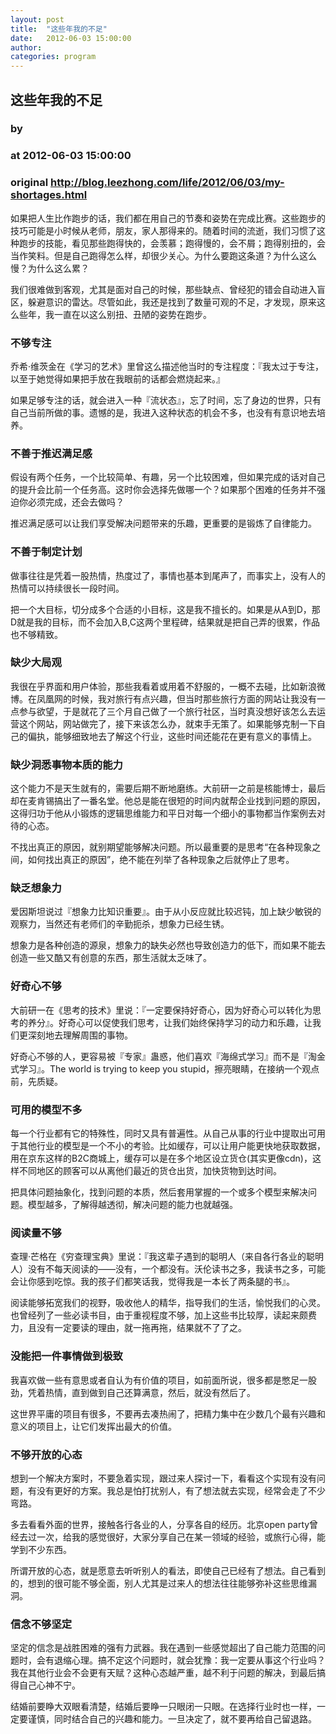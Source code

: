 ```yaml
---
layout: post
title:  "这些年我的不足"
date:   2012-06-03 15:00:00
author: 
categories: program
---
```


## 这些年我的不足
### by 
### at 2012-06-03 15:00:00
### original <http://blog.leezhong.com/life/2012/06/03/my-shortages.html>

<p>如果把人生比作跑步的话，我们都在用自己的节奏和姿势在完成比赛。这些跑步的技巧可能是小时候从老师，朋友，家人那得来的。随着时间的流逝，我们习惯了这种跑步的技能，看见那些跑得快的，会羡慕；跑得慢的，会不屑；跑得别扭的，会当作笑料。但是自己跑得怎么样，却很少关心。为什么要跑这条道？为什么这么慢？为什么这么累？</p>
<p>我们很难做到客观，尤其是面对自己的时候，那些缺点、曾经犯的错会自动进入盲区，躲避意识的雷达。尽管如此，我还是找到了数量可观的不足，才发现，原来这么些年，我一直在以这么别扭、丑陋的姿势在跑步。</p>
<h3>不够专注</h3>
<p>乔希·维茨金在《学习的艺术》里曾这么描述他当时的专注程度：『我太过于专注，以至于她觉得如果把手放在我眼前的话都会燃烧起来。』</p>
<p>如果足够专注的话，就会进入一种『流状态』，忘了时间，忘了身边的世界，只有自己当前所做的事。遗憾的是，我进入这种状态的机会不多，也没有有意识地去培养。</p>
<h3>不善于推迟满足感</h3>
<p>假设有两个任务，一个比较简单、有趣，另一个比较困难，但如果完成的话对自己的提升会比前一个任务高。这时你会选择先做哪一个？如果那个困难的任务并不强迫你必须完成，还会去做吗？</p>
<p>推迟满足感可以让我们享受解决问题带来的乐趣，更重要的是锻炼了自律能力。</p>
<h3>不善于制定计划</h3>
<p>做事往往是凭着一股热情，热度过了，事情也基本到尾声了，而事实上，没有人的热情可以持续很长一段时间。</p>
<p>把一个大目标，切分成多个合适的小目标，这是我不擅长的。如果是从A到D，那D就是我的目标，而不会加入B,C这两个里程碑，结果就是把自己弄的很累，作品也不够精致。</p>
<h3>缺少大局观</h3>
<p>我很在乎界面和用户体验，那些我看着或用着不舒服的，一概不去碰，比如新浪微博。在凤凰网的时候，我对旅行有点兴趣，但当时那些旅行方面的网站让我没有一点参与欲望，于是就花了三个月自己做了一个旅行社区，当时真没想好该怎么去运营这个网站，网站做完了，接下来该怎么办，就束手无策了。如果能够克制一下自己的偏执，能够细致地去了解这个行业，这些时间还能花在更有意义的事情上。</p>
<h3>缺少洞悉事物本质的能力</h3>
<p>这个能力不是天生就有的，需要后期不断地磨练。大前研一之前是核能博士，最后却在麦肯锡搞出了一番名堂。他总是能在很短的时间内就帮企业找到问题的原因，这得归功于他从小锻炼的逻辑思维能力和平日对每一个细小的事物都当作案例去对待的心态。</p>
<p>不找出真正的原因，就别期望能够解决问题。所以最重要的是思考“在各种现象之间，如何找出真正的原因”，绝不能在列举了各种现象之后就停止了思考。</p>
<h3>缺乏想象力</h3>
<p>爱因斯坦说过『想象力比知识重要』。由于从小反应就比较迟钝，加上缺少敏锐的观察力，当然还有老师们的辛勤扼杀，想象力已经生锈。</p>
<p>想象力是各种创造的源泉，想象力的缺失必然也导致创造力的低下，而如果不能去创造一些又酷又有创意的东西，那生活就太乏味了。</p>
<h3>好奇心不够</h3>
<p>大前研一在《思考的技术》里说：『一定要保持好奇心，因为好奇心可以转化为思考的养分』。好奇心可以促使我们思考，让我们始终保持学习的动力和乐趣，让我们更深刻地去理解周围的事物。</p>
<p>好奇心不够的人，更容易被『专家』蛊惑，他们喜欢『海绵式学习』而不是『淘金式学习』。The world is trying to keep you stupid，擦亮眼睛，在接纳一个观点前，先质疑。</p>
<h3>可用的模型不多</h3>
<p>每一个行业都有它的特殊性，同时又具有普遍性。从自己从事的行业中提取出可用于其他行业的模型是一个不小的考验。比如缓存，可以让用户能更快地获取数据，用在京东这样的B2C商城上，缓存可以是在多个地区设立货仓(其实更像cdn)，这样不同地区的顾客可以从离他们最近的货仓出货，加快货物到达时间。</p>
<p>把具体问题抽象化，找到问题的本质，然后套用掌握的一个或多个模型来解决问题。模型越多，了解得越透彻，解决问题的能力也就越强。</p>
<h3>阅读量不够</h3>
<p>查理·芒格在《穷查理宝典》里说：『我这辈子遇到的聪明人（来自各行各业的聪明人）没有不每天阅读的——没有，一个都没有。沃伦读书之多，我读书之多，可能会让你感到吃惊。我的孩子们都笑话我，觉得我是一本长了两条腿的书』。</p>
<p>阅读能够拓宽我们的视野，吸收他人的精华，指导我们的生活，愉悦我们的心灵。也曾经列了一些必读书目，由于重视程度不够，加上这些书比较厚，读起来颇费力，且没有一定要读的理由，就一拖再拖，结果就不了了之。</p>
<h3>没能把一件事情做到极致</h3>
<p>我喜欢做一些有意思或者自认为有价值的项目，如前面所说，很多都是憋足一股劲，凭着热情，直到做到自己还算满意，然后，就没有然后了。</p>
<p>这世界平庸的项目有很多，不要再去凑热闹了，把精力集中在少数几个最有兴趣和意义的项目上，让它们发挥出最大的价值。</p>
<h3>不够开放的心态</h3>
<p>想到一个解决方案时，不要急着实现，跟过来人探讨一下，看看这个实现有没有问题，有没有更好的方案。我总是怕打扰别人，有了想法就去实现，经常会走了不少弯路。</p>
<p>多去看看外面的世界，接触各行各业的人，分享各自的经历。北京open party曾经去过一次，给我的感觉很好，大家分享自己在某一领域的经验，或旅行心得，能学到不少东西。</p>
<p>所谓开放的心态，就是愿意去听听别人的看法，即使自己已经有了想法。自己看到的，想到的很可能不够全面，别人尤其是过来人的想法往往能够弥补这些思维漏洞。</p>
<h3>信念不够坚定</h3>
<p>坚定的信念是战胜困难的强有力武器。我在遇到一些感觉超出了自己能力范围的问题时，会有退缩心理。搞不定这个问题时，就会犹豫：我一定要从事这个行业吗？我在其他行业会不会更有天赋？这种心态越严重，越不利于问题的解决，到最后搞得自己心神不宁。</p>
<p>结婚前要睁大双眼看清楚，结婚后要睁一只眼闭一只眼。在选择行业时也一样，一定要谨慎，同时结合自己的兴趣和能力。一旦决定了，就不要再给自己留退路。</p>